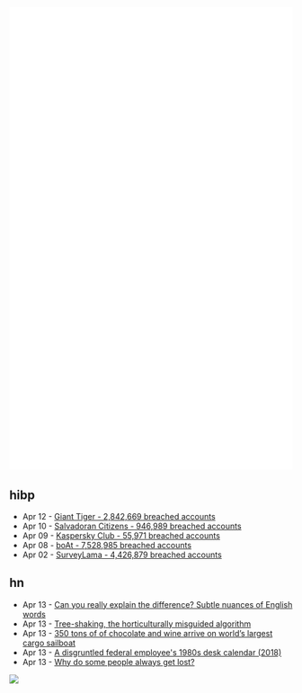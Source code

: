 ![Metrics](https://raw.githubusercontent.com/phixion/phixion/master/metrics.svg)

## hibp

<!--
for https://github.com/phixion/phixion/blob/main/.github/workflows/feeds.yml
-->
<!--START_SECTION:haveibeenpwnd-->
- Apr 12 - [Giant Tiger - 2,842,669 breached accounts](https://haveibeenpwned.com/PwnedWebsites#GiantTiger)
- Apr 10 - [Salvadoran Citizens - 946,989 breached accounts](https://haveibeenpwned.com/PwnedWebsites#SalvadoranCitizens)
- Apr 09 - [Kaspersky Club - 55,971 breached accounts](https://haveibeenpwned.com/PwnedWebsites#KasperskyClub)
- Apr 08 - [boAt - 7,528,985 breached accounts](https://haveibeenpwned.com/PwnedWebsites#boAt)
- Apr 02 - [SurveyLama - 4,426,879 breached accounts](https://haveibeenpwned.com/PwnedWebsites#SurveyLama)
<!--END_SECTION:haveibeenpwnd-->

## hn

<!--
for https://github.com/phixion/phixion/blob/main/.github/workflows/feeds.yml
-->
<!--START_SECTION:hn-->
- Apr 13 - [Can you really explain the difference? Subtle nuances of English words](https://lithub.com/yes-but-can-you-really-explain-the-difference-between-morals-and-ethics/)
- Apr 13 - [Tree-shaking, the horticulturally misguided algorithm](https://wingolog.org/archives/2023/11/24/tree-shaking-the-horticulturally-misguided-algorithm)
- Apr 13 - [350 tons of of chocolate and wine arrive on world’s largest cargo sailboat](https://untappedcities.com/2024/04/12/grain-de-sail-ll/)
- Apr 13 - [A disgruntled federal employee's 1980s desk calendar (2018)](https://internationaltimes.it/a-disgruntled-federal-employees-1980s-desk-calendar/)
- Apr 13 - [Why do some people always get lost?](https://knowablemagazine.org/content/article/society/2024/why-do-some-people-always-get-lost-but-others-dont)
<!--END_SECTION:hn-->

<!--
for https://yhype.me
-->
![](https://hit.yhype.me/github/profile?user_id=13013670)
